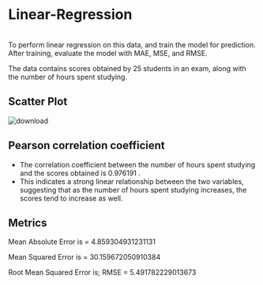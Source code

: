 # Linear-Regression
<br>
To perform linear regression on this data, and train the model for prediction. After training, evaluate the model with MAE, MSE, and RMSE. 

The data contains scores obtained by 25 students in an exam, along with the number of hours spent studying. 

## Scatter Plot 
![download](https://github.com/sidiquegithub/Linear-Regression/assets/110783832/fee20aed-aa3b-4d7e-93d4-ed0cce877135)

## Pearson correlation coefficient

- The correlation coefficient between the number of hours spent studying and the scores obtained is 0.976191 . 
- This indicates a strong linear relationship between the two variables, suggesting that as the number of hours spent studying increases, the scores tend to increase as well.

## Metrics

Mean Absolute Error is =  4.859304931231131

Mean Squared Error is =  30.159672050910384

Root Mean Squared Error is; RMSE =  5.491782229013673
